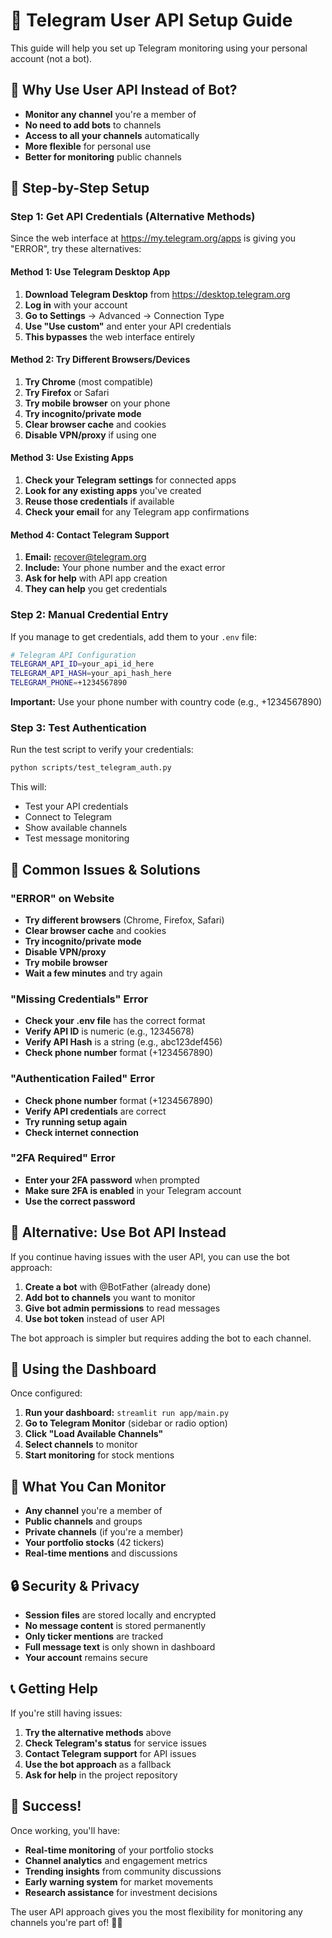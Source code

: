 # 📱 Telegram User API Setup Guide

This guide will help you set up Telegram monitoring using your personal account (not a bot).

## 🎯 **Why Use User API Instead of Bot?**

- **Monitor any channel** you're a member of
- **No need to add bots** to channels
- **Access to all your channels** automatically
- **More flexible** for personal use
- **Better for monitoring** public channels

## 🔧 **Step-by-Step Setup**

### **Step 1: Get API Credentials (Alternative Methods)**

Since the web interface at https://my.telegram.org/apps is giving you "ERROR", try these alternatives:

#### **Method 1: Use Telegram Desktop App**

1. **Download Telegram Desktop** from https://desktop.telegram.org
2. **Log in** with your account
3. **Go to Settings** → Advanced → Connection Type
4. **Use "Use custom"** and enter your API credentials
5. **This bypasses** the web interface entirely

#### **Method 2: Try Different Browsers/Devices**

1. **Try Chrome** (most compatible)
2. **Try Firefox** or Safari
3. **Try mobile browser** on your phone
4. **Try incognito/private mode**
5. **Clear browser cache** and cookies
6. **Disable VPN/proxy** if using one

#### **Method 3: Use Existing Apps**

1. **Check your Telegram settings** for connected apps
2. **Look for any existing apps** you've created
3. **Reuse those credentials** if available
4. **Check your email** for any Telegram app confirmations

#### **Method 4: Contact Telegram Support**

1. **Email:** recover@telegram.org
2. **Include:** Your phone number and the exact error
3. **Ask for help** with API app creation
4. **They can help** you get credentials

### **Step 2: Manual Credential Entry**

If you manage to get credentials, add them to your `.env` file:

```bash
# Telegram API Configuration
TELEGRAM_API_ID=your_api_id_here
TELEGRAM_API_HASH=your_api_hash_here
TELEGRAM_PHONE=+1234567890
```

**Important:** Use your phone number with country code (e.g., +1234567890)

### **Step 3: Test Authentication**

Run the test script to verify your credentials:

```bash
python scripts/test_telegram_auth.py
```

This will:

- Test your API credentials
- Connect to Telegram
- Show available channels
- Test message monitoring

## 🚨 **Common Issues & Solutions**

### **"ERROR" on Website**

- **Try different browsers** (Chrome, Firefox, Safari)
- **Clear browser cache** and cookies
- **Try incognito/private mode**
- **Disable VPN/proxy**
- **Try mobile browser**
- **Wait a few minutes** and try again

### **"Missing Credentials" Error**

- **Check your .env file** has the correct format
- **Verify API ID** is numeric (e.g., 12345678)
- **Verify API Hash** is a string (e.g., abc123def456)
- **Check phone number** format (+1234567890)

### **"Authentication Failed" Error**

- **Check phone number** format (+1234567890)
- **Verify API credentials** are correct
- **Try running setup again**
- **Check internet connection**

### **"2FA Required" Error**

- **Enter your 2FA password** when prompted
- **Make sure 2FA is enabled** in your Telegram account
- **Use the correct password**

## 🔄 **Alternative: Use Bot API Instead**

If you continue having issues with the user API, you can use the bot approach:

1. **Create a bot** with @BotFather (already done)
2. **Add bot to channels** you want to monitor
3. **Give bot admin permissions** to read messages
4. **Use bot token** instead of user API

The bot approach is simpler but requires adding the bot to each channel.

## 📱 **Using the Dashboard**

Once configured:

1. **Run your dashboard:** `streamlit run app/main.py`
2. **Go to Telegram Monitor** (sidebar or radio option)
3. **Click "Load Available Channels"**
4. **Select channels** to monitor
5. **Start monitoring** for stock mentions

## 🎯 **What You Can Monitor**

- **Any channel** you're a member of
- **Public channels** and groups
- **Private channels** (if you're a member)
- **Your portfolio stocks** (42 tickers)
- **Real-time mentions** and discussions

## 🔒 **Security & Privacy**

- **Session files** are stored locally and encrypted
- **No message content** is stored permanently
- **Only ticker mentions** are tracked
- **Full message text** is only shown in dashboard
- **Your account** remains secure

## 📞 **Getting Help**

If you're still having issues:

1. **Try the alternative methods** above
2. **Check Telegram's status** for service issues
3. **Contact Telegram support** for API issues
4. **Use the bot approach** as a fallback
5. **Ask for help** in the project repository

## 🎉 **Success!**

Once working, you'll have:

- **Real-time monitoring** of your portfolio stocks
- **Channel analytics** and engagement metrics
- **Trending insights** from community discussions
- **Early warning system** for market movements
- **Research assistance** for investment decisions

The user API approach gives you the most flexibility for monitoring any channels you're part of! 🚀📱
